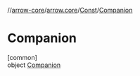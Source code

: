 //[arrow-core](../../../../index.md)/[arrow.core](../../index.md)/[Const](../index.md)/[Companion](index.md)

# Companion

[common]\
object [Companion](index.md)
